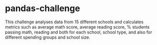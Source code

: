 # pandas-challenge

This challenge analyses data from 15 different schools and calculates metrics such as average math score, average reading score, % students passing math, reading and both for each school, school type, and also for different spending groups and school size.